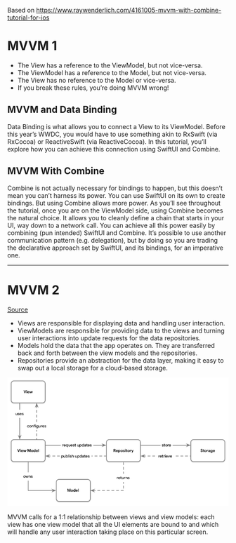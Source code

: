 

Based on https://www.raywenderlich.com/4161005-mvvm-with-combine-tutorial-for-ios

#  MVVM 1

* The View has a reference to the ViewModel, but not vice-versa.
* The ViewModel has a reference to the Model, but not vice-versa.
* The View has no reference to the Model or vice-versa.
* If you break these rules, you’re doing MVVM wrong!

## MVVM and Data Binding

Data Binding is what allows you to connect a View to its ViewModel. Before this year’s WWDC, you would have to use something akin to RxSwift (via RxCocoa) or ReactiveSwift (via ReactiveCocoa). In this tutorial, you’ll explore how you can achieve this connection using SwiftUI and Combine.

## MVVM With Combine

Combine is not actually necessary for bindings to happen, but this doesn’t mean you can’t harness its power. You can use SwiftUI on its own to create bindings. But using Combine allows more power. As you’ll see throughout the tutorial, once you are on the ViewModel side, using Combine becomes the natural choice. It allows you to cleanly define a chain that starts in your UI, way down to a network call. You can achieve all this power easily by combining (pun intended) SwiftUI and Combine. It’s possible to use another communication pattern (e.g. delegation), but by doing so you are trading the declarative approach set by SwiftUI, and its bindings, for an imperative one.


---

# MVVM 2

[Source](https://medium.com/better-programming/replicating-the-ios-reminders-app-part1-44211a7b7029)

* Views are responsible for displaying data and handling user interaction.
* ViewModels are responsible for providing data to the views and turning user interactions into update requests for the data repositories.
* Models hold the data that the app operates on. They are transferred back and forth between the view models and the repositories.
* Repositories provide an abstraction for the data layer, making it easy to swap out a local storage for a cloud-based storage.

![MVVM_I](MVVM_I.png)

MVVM calls for a 1:1 relationship between views and view models: each view has one view model that all the UI elements are bound to and which will handle any user interaction taking place on this particular screen.
